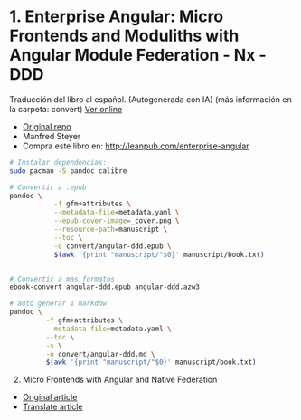 # 1. Enterprise Angular: Micro Frontends and Moduliths with Angular Module Federation - Nx - DDD

Traducción del libro al español. (Autogenerada con IA)
(más información en la carpeta: convert) [Ver online](https://github.com/wfpaisa/ddd-Angular/blob/master/manuscript/_render-all.md)

- [Original repo](https://github.com/manfredsteyer/ddd-bk)
- Manfred Steyer
- Compra este libro en: http://leanpub.com/enterprise-angular

```sh
# Instalar dependencias:
sudo pacman -S pandoc calibre

# Convertir a .epub
pandoc \
           -f gfm+attributes \
           --metadata-file=metadata.yaml \
           --epub-cover-image=_cover.png \
           --resource-path=manuscript \
           --toc \
           -o convert/angular-ddd.epub \
           $(awk '{print "manuscript/"$0}' manuscript/book.txt)


# Convertir a mas formatos
ebook-convert angular-ddd.epub angular-ddd.azw3

# auto generar 1 markdow
pandoc \
         -f gfm+attributes \
         --metadata-file=metadata.yaml \
         --toc \
         -s \
         -o convert/angular-ddd.md \
         $(awk '{print "manuscript/"$0}' manuscript/book.txt)
```

2. Micro Frontends with Angular and Native Federation

- [Original article](https://blog.angular.dev/micro-frontends-with-angular-and-native-federation-7623cfc5f413)
- [Translate article](articles/extra/micro-frontends-with-angular-and-native-federation.md)
